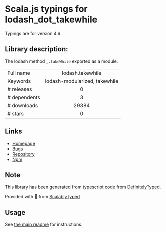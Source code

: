 
# Scala.js typings for lodash_dot_takewhile

Typings are for version 4.6

## Library description:
The lodash method `_.takeWhile` exported as a module.

|                    |                 |
| ------------------ | :-------------: |
| Full name          | lodash.takewhile |
| Keywords           | lodash-modularized, takewhile |
| # releases         | 0 |
| # dependents       | 3 |
| # downloads        | 29384 |
| # stars            | 0 |

## Links
- [Homepage](https://lodash.com/)
- [Bugs](https://github.com/lodash/lodash/issues)
- [Repository](https://github.com/lodash/lodash)
- [Npm](https://www.npmjs.com/package/lodash.takewhile)
    


## Note
This library has been generated from typescript code from [DefinitelyTyped](https://definitelytyped.org).

Provided with :purple_heart: from [ScalablyTyped](https://github.com/oyvindberg/ScalablyTyped)

## Usage
See [the main readme](../../readme.md) for instructions.


